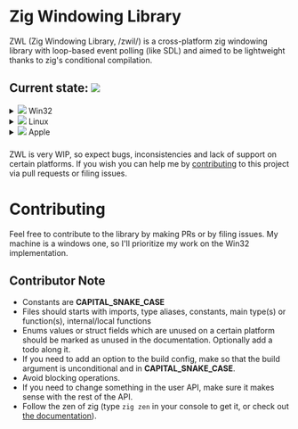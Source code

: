 # Zig Windowing Library
ZWL (Zig Windowing Library, /zwil/) is a cross-platform zig windowing library with loop-based event polling (like SDL) and aimed to be lightweight thanks to zig's conditional compilation.

## Current state: ![](https://progress-bar.xyz/3?scale=22&suffix=/22)
<details>
  <summary><img src="https://progress-bar.xyz/3?scale=4&suffix=/4"/> Win32</summary>

  - [x] Window
  - [x] Event
  - ![](https://progress-bar.xyz/1?scale=2&suffix=/2) Context management
    - [x] OpenGL
    - [ ] Vulkan
</details>
<details>
  <summary><img src="https://progress-bar.xyz/0?scale=8&suffix=/8"/> Linux</summary>
  
  - ![](https://progress-bar.xyz/0?scale=4&suffix=/4) xorg
    - [ ] Window
    - [ ] Event
    - ![](https://progress-bar.xyz/0?scale=2&suffix=/2) Context management
        - [ ] OpenGL
        - [ ] Vulkan
  - ![](https://progress-bar.xyz/0?scale=4&suffix=/4) wayland
    - [ ] Window
    - [ ] Event
    - ![](https://progress-bar.xyz/0?scale=2&suffix=/2) Context management
        - [ ] OpenGL
        - [ ] Vulkan
</details>
<details>
  <summary><img src="https://progress-bar.xyz/0?scale=10&suffix=/10"/> Apple</summary>

  - ![](https://progress-bar.xyz/0?scale=5&suffix=/5) MacOS
      - [ ] Window
      - [ ] Event
      - ![](https://progress-bar.xyz/0?scale=3&suffix=/3) Context management
          - [ ] OpenGL
          - [ ] Vulkan
          - [ ] Cocoa
  - ![](https://progress-bar.xyz/0?scale=5&suffix=/5) IOS
      - [ ] Window
      - [ ] Event
      - ![](https://progress-bar.xyz/0?scale=3&suffix=/3) Context management
          - [ ] OpenGL
          - [ ] Vulkan
          - [ ] Metal
</details>

###
ZWL is very WIP, so expect bugs, inconsistencies and lack of support on certain platforms. If you wish you can help me by [contributing](#contributing) to this project via pull requests or filing issues.

# Contributing
Feel free to contribute to the library by making PRs or by filing issues. My machine is a windows one, so I'll prioritize my work on the Win32 implementation.

## Contributor Note
- Constants are **CAPITAL_SNAKE_CASE**
- Files should starts with imports, type aliases, constants, main type(s) or function(s), internal/local functions
- Enums values or struct fields which are unused on a certain platform should be marked as unused in the documentation. Optionally add a todo along it.
- If you need to add an option to the build config, make so that the build argument is unconditional and in **CAPITAL_SNAKE_CASE**.
- Avoid blocking operations.
- If you need to change something in the user API, make sure it makes sense with the rest of the API.
- Follow the zen of zig (type `zig zen` in your console to get it, or check out [the documentation](https://ziglang.org/documentation/0.13.0/#Zen)).
